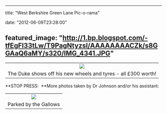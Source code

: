 
---
title: "West Berkshire Green Lane Pic-o-rama"

date: "2012-06-09T23:28:00"

featured_image: "http://1.bp.blogspot.com/-tfEgFI33tLw/T9PagNtyzsI/AAAAAAAACZk/s8GGAaQ6aMY/s320/IMG_4341.JPG"
---


<table align="center" cellpadding="0" cellspacing="0" style="margin-left: auto; margin-right: auto; text-align: center;"><tbody><tr><td style="text-align: center;"><a href="http://1.bp.blogspot.com/-tfEgFI33tLw/T9PagNtyzsI/AAAAAAAACZk/s8GGAaQ6aMY/s1600/IMG_4341.JPG"><img src="/images/west-berkshire-green-lane-pic-o-rama/IMG_4341.JPG"/></a></td></tr><tr><td style="text-align: center;">The Duke shows off his new wheels and tyres - all £300 worth!</td></tr></tbody></table>
**STOP PRESS:  **More photos taken by Dr Johnson and/or his assistant:
<table align="center" cellpadding="0" cellspacing="0" style="margin-left: auto; margin-right: auto; text-align: center;"><tbody><tr><td style="text-align: center;"><a href="http://4.bp.blogspot.com/-9jEQb5asYLw/T9YS-acHauI/AAAAAAAACaA/Nhe3I2-aaAU/s1600/IMG_6555.jpg"><img src="/images/west-berkshire-green-lane-pic-o-rama/IMG_6555.jpg"/></a></td></tr><tr><td style="text-align: center;">Parked by the Gallows</td></tr></tbody></table>
